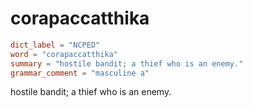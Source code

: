 # corapaccatthika

``` toml
dict_label = "NCPED"
word = "corapaccatthika"
summary = "hostile bandit; a thief who is an enemy."
grammar_comment = "masculine a"
```

hostile bandit; a thief who is an enemy.

